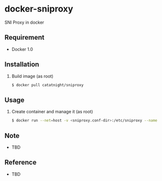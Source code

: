 docker-sniproxy
===============

SNI Proxy in docker

## Requirement
+ Docker 1.0

## Installation
1. Build image (as root)

	```bash
	$ docker pull catatnight/sniproxy
	```

## Usage
1. Create container and manage it (as root)

	```bash
	$ docker run --net=host -v <sniproxy.conf-dir>:/etc/sniproxy --name sniproxy -d catatnight/sniproxy
	```

## Note
+ TBD

## Reference
+ TBD
